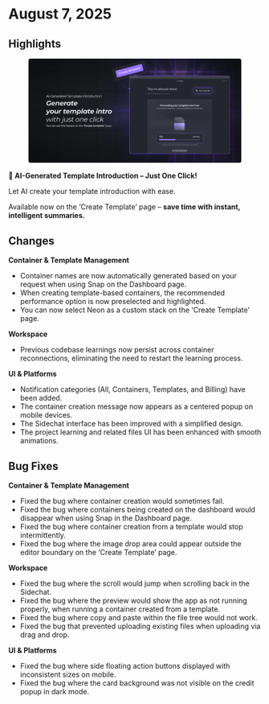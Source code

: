 # August 7, 2025

## Highlights

<figure><img src="../../.gitbook/assets/image (1) (1).png" alt=""><figcaption></figcaption></figure>

**🚀 AI-Generated Template Introduction – Just One Click!**

Let AI create your template introduction with ease.

Available now on the ‘Create Template’ page – **save time with instant, intelligent summaries.**

## **Changes**

**Container & Template Management**

* Container names are now automatically generated based on your request when using Snap on the Dashboard page.
* When creating template-based containers, the recommended performance option is now preselected and highlighted.
* You can now select Neon as a custom stack on the ‘Create Template’ page.

**Workspace**

* Previous codebase learnings now persist across container reconnections, eliminating the need to restart the learning process.

**UI & Platforms**

* Notification categories (All, Containers, Templates, and Billing) have been added.
* The container creation message now appears as a centered popup on mobile devices.
* The Sidechat interface has been improved with a simplified design.
* The project learning and related files UI has been enhanced with smooth animations.

## Bug Fixes

**Container & Template Management**

* Fixed the bug where container creation would sometimes fail.
* Fixed the bug where containers being created on the dashboard would disappear when using Snap in the Dashboard page.
* Fixed the bug where container creation from a template would stop intermittently.
* Fixed the bug where the image drop area could appear outside the editor boundary on the ‘Create Template’ page.

**Workspace**

* Fixed the bug where the scroll would jump when scrolling back in the Sidechat.
* Fixed the bug where the preview would show the app as not running properly, when running a container created from a template.
* Fixed the bug where copy and paste within the file tree would not work.
* Fixed the bug that prevented uploading existing files when uploading via drag and drop.

**UI & Platforms**

* Fixed the bug where side floating action buttons displayed with inconsistent sizes on mobile.
* Fixed the bug where the card background was not visible on the credit popup in dark mode.

